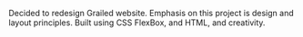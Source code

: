 Decided to redesign Grailed website. Emphasis on this project is design and layout principles. Built using CSS FlexBox, and HTML, and creativity. 
